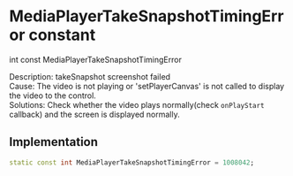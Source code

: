 


# MediaPlayerTakeSnapshotTimingError constant







int const MediaPlayerTakeSnapshotTimingError
  




<p>Description: takeSnapshot screenshot failed <br>Cause: The video is not playing or 'setPlayerCanvas' is not called to display the video to the control. <br>Solutions: Check whether the video plays normally(check <code>onPlayStart</code> callback) and the screen is displayed normally.</p>



## Implementation

```dart
static const int MediaPlayerTakeSnapshotTimingError = 1008042;
```







